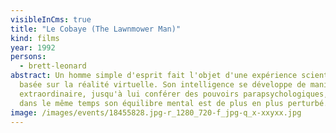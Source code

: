 ```yaml
---
visibleInCms: true
title: "Le Cobaye (The Lawnmower Man)"
kind: films
year: 1992
persons: 
  - brett-leonard
abstract: Un homme simple d'esprit fait l'objet d'une expérience scientifique
  basée sur la réalité virtuelle. Son intelligence se développe de manière
  extraordinaire, jusqu'à lui conférer des pouvoirs parapsychologiques, mais
  dans le même temps son équilibre mental est de plus en plus perturbé.
image: /images/events/18455828.jpg-r_1280_720-f_jpg-q_x-xxyxx.jpg
---
```

